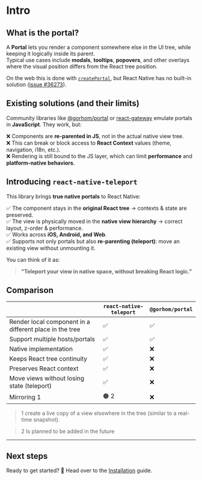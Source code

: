 # Intro

## What is the portal?[​](#what-is-the-portal "Direct link to What is the portal?")

A **Portal** lets you render a component somewhere else in the UI tree, while keeping it logically inside its parent.<br /><!-- -->Typical use cases include **modals**, **tooltips**, **popovers**, and other overlays where the visual position differs from the React tree position.

On the web this is done with [`createPortal`](https://react.dev/reference/react-dom/createPortal), but React Native has no built-in solution ([issue #36273](https://github.com/facebook/react-native/issues/36273)).

## Existing solutions (and their limits)[​](#existing-solutions-and-their-limits "Direct link to Existing solutions (and their limits)")

Community libraries like [@gorhom/portal](https://github.com/gorhom/react-native-portal) or [react-gateway](https://github.com/cloudflare/react-gateway) emulate portals in **JavaScript**. They work, but:

❌ Components are **re-parented in JS**, not in the actual native view tree.<br /><!-- -->❌ This can break or block access to **React Context** values (theme, navigation, i18n, etc.).<br /><!-- -->❌ Rendering is still bound to the JS layer, which can limit **performance** and **platform-native behaviors**.

## Introducing `react-native-teleport`[​](#introducing-react-native-teleport "Direct link to introducing-react-native-teleport")

This library brings **true native portals** to React Native:

✅ The component stays in the **original React tree** → contexts & state are preserved.<br /><!-- -->✅ The view is physically moved in the **native view hierarchy** → correct layout, z-order & performance.<br /><!-- -->✅ Works across **iOS, Android, and Web**.<br /><!-- -->✅ Supports not only portals but also **re-parenting (teleport)**: move an existing view without unmounting it.

You can think of it as:

> **"Teleport your view in native space, without breaking React logic."**

## Comparison[​](#comparison "Direct link to Comparison")

|                                                         | `react-native-teleport` | `@gorhom/portal` |
| ------------------------------------------------------- | ----------------------- | ---------------- |
| Render local component in a different place in the tree | ✅                      | ✅               |
| Support multiple hosts/portals                          | ✅                      | ✅               |
| Native implementation                                   | ✅                      | ❌               |
| Keeps React tree continuity                             | ✅                      | ❌               |
| Preserves React context                                 | ✅                      | ❌               |
| Move views without losing state (teleport)              | ✅                      | ❌               |
| Mirroring 1                                             | 🟠 2                    | ❌               |

> 1 create a live copy of a view elsewhere in the tree (similar to a real-time snapshot).

> 2 Is planned to be added in the future

***

## Next steps[​](#next-steps "Direct link to Next steps")

Ready to get started? 🚀 Head over to the [Installation](/react-native-teleport/pr-preview/pr-22/docs/installation.md) guide.
